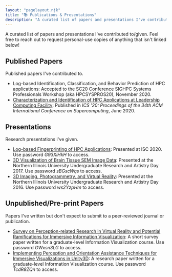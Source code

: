 ```yaml
---
layout: "pagelayout.njk"
title: "📚 Publications & Presentations"
description: "A curated list of papers and presentations I've contributed to/given."
---
```


A curated list of papers and presentations I've contributed to/given. Feel free to reach out to request personal-use copies of anything that isn't linked below!

## Published Papers

Published papers I've contributed to.

* Log-based Identification, Classification, and Behavior Prediction of HPC applications: Accepted to the SC20 Conference SIGHPC Systems Professionals Workshop (aka HPCSYSPROS20), November 2020.
* [Characterization and Identification of HPC Applications at Leadership Computing Facility](https://dl.acm.org/doi/abs/10.1145/3392717.3392774): Published in _ICS '20: Proceedings of the 34th ACM International Conference on Supercomputing_, June 2020.



## Presentations

Research presentations I've given.

* [Log-based Fingerprinting of HPC Applications](https://ark.ryandlewis.dev/index.php/s/cgEbXpDJssZEYW5): Presented at ISC 2020. Use password _G93XiHkH_ to access.
* [3D Visualization of Brain Tissue SEM Image Data](https://ark.ryandlewis.dev/index.php/s/d4x72n6ieEeLnsp): Presented at the Northern Illinois University Undergraduate Research and Artistry Day 2017. Use password _sBGscWqs_ to access.
* [3D Imaging, Photogrammetry, and Virtual Reality](https://ark.ryandlewis.dev/index.php/s/3wpHytE6Q8HxE2Y): Presented at the Northern Illinois University Undergraduate Research and Artistry Day 2016. Use password _ws2YzpHm_ to access.



## Unpublished/Pre-print Papers

Papers I've written but don't expect to submit to a peer-reviewed journal or publication.

* [Survey on Perception-related Research in Virtual Reality and Potential Ramifications for Immersive Information Visualization](https://ark.ryandlewis.dev/index.php/s/qZLi6G29ACDDx6p): A short survey paper written for a graduate-level Information Visualization course. Use password _GWxsn3LG_ to access.
* [Implementing Perception and Orientation Assistance Techniques for Immersive Visualizations in Unity3D](https://ark.ryandlewis.dev/index.php/s/fMQiLWqeDB2jJQx): A research paper written for a graduate-level Information Visualization course. Use password _TcdR8ZQn_ to access.
